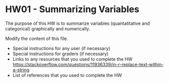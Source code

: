 # HW01 - Summarizing Variables

The purpose of this HW is to summarize variables (quantatitative and categorical) graphically and numerically.

Modify the content of this file.

- Special instructions for any user (if necessary)
- Special instructions for graders (if necessary)
- Links to any resources that you used to complete the HW
https://stackoverflow.com/questions/11936339/in-r-replace-text-within-a-string
- List of references that you used to complete the HW
